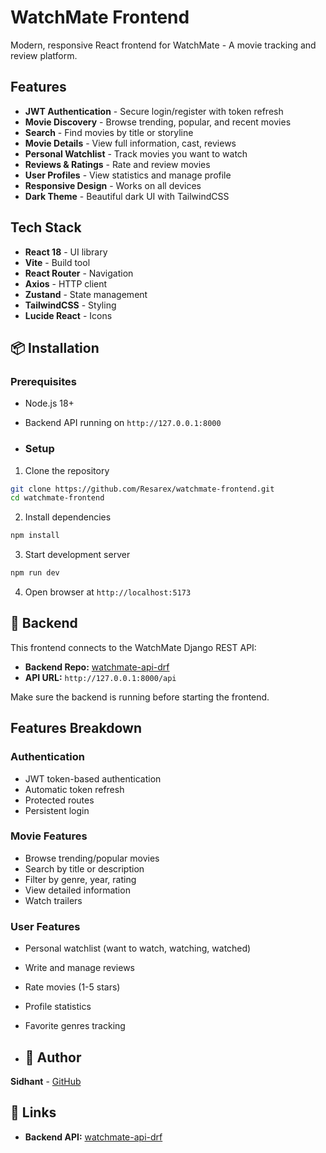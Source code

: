 # WatchMate Frontend

Modern, responsive React frontend for WatchMate - A movie tracking and review platform.

##  Features

- **JWT Authentication** - Secure login/register with token refresh
- **Movie Discovery** - Browse trending, popular, and recent movies
- **Search** - Find movies by title or storyline
- **Movie Details** - View full information, cast, reviews
- **Personal Watchlist** - Track movies you want to watch
- **Reviews & Ratings** - Rate and review movies
- **User Profiles** - View statistics and manage profile
- **Responsive Design** - Works on all devices
- **Dark Theme** - Beautiful dark UI with TailwindCSS

##  Tech Stack

- **React 18** - UI library
- **Vite** - Build tool
- **React Router** - Navigation
- **Axios** - HTTP client
- **Zustand** - State management
- **TailwindCSS** - Styling
- **Lucide React** - Icons

## 📦 Installation

### Prerequisites
- Node.js 18+
- Backend API running on `http://127.0.0.1:8000`

- ### Setup

1. Clone the repository
```bash
git clone https://github.com/Resarex/watchmate-frontend.git
cd watchmate-frontend
```

2. Install dependencies
```bash
npm install
```

3. Start development server
```bash
npm run dev
```

4. Open browser at `http://localhost:5173`

## 🔗 Backend

This frontend connects to the WatchMate Django REST API:
- **Backend Repo:** [watchmate-api-drf](https://github.com/Resarex/watchmate-api-drf)
- **API URL:** `http://127.0.0.1:8000/api`

Make sure the backend is running before starting the frontend.

##  Features Breakdown

### Authentication
- JWT token-based authentication
- Automatic token refresh
- Protected routes
- Persistent login

### Movie Features
- Browse trending/popular movies
- Search by title or description
- Filter by genre, year, rating
- View detailed information
- Watch trailers

### User Features
- Personal watchlist (want to watch, watching, watched)
- Write and manage reviews
- Rate movies (1-5 stars)
- Profile statistics
- Favorite genres tracking

- ## 👤 Author

**Sidhant** - [GitHub](https://github.com/Resarex)

## 🔗 Links

- **Backend API:** [watchmate-api-drf](https://github.com/Resarex/watchmate-api-drf)
